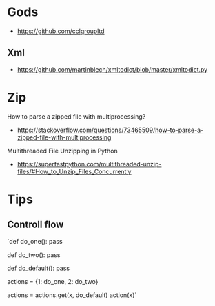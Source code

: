 # Gods
- https://github.com/cclgroupltd

## Xml
- https://github.com/martinblech/xmltodict/blob/master/xmltodict.py

# Zip

How to parse a zipped file with multiprocessing?
- https://stackoverflow.com/questions/73465509/how-to-parse-a-zipped-file-with-multiprocessing

Multithreaded File Unzipping in Python
- https://superfastpython.com/multithreaded-unzip-files/#How_to_Unzip_Files_Concurrently

# Tips

## Controll flow

`def do_one():
  pass

def do_two():
  pass

def do_default():
  pass

actions = {1: do_one, 2: do_two}

actions = actions.get(x, do_default)
action(x)`
